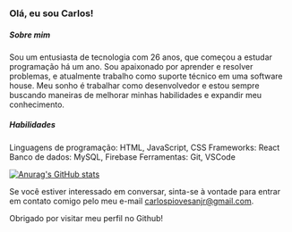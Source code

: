 ### Olá, eu sou Carlos!

##### Sobre mim

Sou um entusiasta de tecnologia com 26 anos, que começou a estudar programação há um ano. Sou apaixonado por aprender e resolver problemas, e atualmente trabalho como suporte técnico em uma software house. Meu sonho é trabalhar como desenvolvedor e estou sempre buscando maneiras de melhorar minhas habilidades e expandir meu conhecimento.

##### Habilidades

Linguagens de programação: HTML, JavaScript, CSS
Frameworks: React
Banco de dados: MySQL, Firebase
Ferramentas: Git, VSCode

[![Anurag's GitHub stats](https://github-readme-stats.vercel.app/api?carlospiovesanjr=anuraghazra)](https://github.com/anuraghazra/github-readme-stats)

Se você estiver interessado em conversar, sinta-se à vontade para entrar em contato comigo pelo meu e-mail carlospiovesanjr@gmail.com.

Obrigado por visitar meu perfil no Github!
